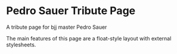 # Pedro Sauer Tribute Page
A tribute page for bjj master Pedro Sauer

The main features of this page are a float-style layout with external stylesheets.
